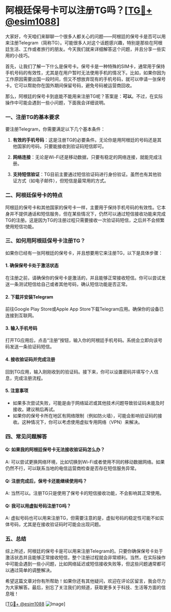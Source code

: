 # 阿根廷保号卡可以注册TG吗？[[TG💪+ @esim1088](https://t.me/s/esim1088)]

大家好，今天咱们来聊聊一个很多人都关心的问题——阿根廷的保号卡是否可以用来注册Telegram（简称TG）。可能很多人对这个话题感兴趣，特别是那些在阿根廷生活、工作或者旅行的朋友。今天我们就来详细解答这个问题，并且分享一些实用的小技巧。

首先，让我们了解一下什么是保号卡。保号卡是一种特殊的SIM卡，通常用于保持手机号码的有效性，尤其是在用户暂时无法使用手机的情况下。比如，如果你因为工作原因需要出国一段时间，但又不想放弃现有的手机号码，就可以申请一张保号卡。它可以帮助你在国外期间保留号码，避免号码被运营商回收。

那么，阿根廷的保号卡到底能不能用来注册TG呢？答案是：**可以**。不过，在实际操作中可能会遇到一些小问题，下面我会详细说明。

### 一、注册TG的基本要求

要注册Telegram，你需要满足以下几个基本条件：

1. **有效的手机号码**：这是注册TG的必要条件。无论你是用阿根廷的号码还是其他国家的号码，只要能接收到验证码短信即可。
   
2. **网络连接**：无论是Wi-Fi还是移动数据，只要有稳定的网络连接，就能完成注册。

3. **支持短信验证**：TG目前主要通过短信验证码进行身份验证。虽然也有其他验证方式（如电子邮件），但短信是最常用的方式。

### 二、阿根廷保号卡的特点

阿根廷的保号卡和其他国家的保号卡一样，主要用于保持手机号码的有效性。它本身并不提供通话和短信服务，但在某些情况下，仍然可以通过短信接收功能来完成TG的注册。这是因为TG的注册过程只需要接收一次验证码短信，之后并不会频繁使用短信功能。

### 三、如何用阿根廷保号卡注册TG？

如果你已经有一张阿根廷的保号卡，并且想要用它来注册TG，以下是具体步骤：

#### 1. 确保保号卡处于激活状态

在注册之前，请确保你的保号卡是激活的，并且能够正常接收短信。你可以尝试发送一条测试短信给自己或者其他号码，确认短信功能是否正常。

#### 2. 下载并安装Telegram

前往Google Play Store或Apple App Store下载Telegram应用。确保你的设备已连接到互联网。

#### 3. 输入手机号码

打开TG应用后，点击“注册”按钮，输入你的阿根廷手机号码。系统会立即向该号码发送一条验证码短信。

#### 4. 接收验证码并完成注册

回到TG应用，输入刚刚收到的验证码。接下来，你可以设置密码并填写个人信息，完成注册流程。

#### 5. 注意事项

- 如果多次尝试失败，可能是由于网络延迟或其他技术问题导致验证码未能及时接收。建议稍后再试。
- 如果你的保号卡所在地区有网络限制（例如防火墙），可能会影响验证码的接收。这种情况下，你可以考虑使用虚拟专用网络（VPN）来解决。

### 四、常见问题解答

#### Q: 如果我的阿根廷保号卡无法接收验证码怎么办？
A: 可以尝试更换网络环境，比如切换到Wi-Fi或者使用不同的移动数据网络。如果仍然不行，可以联系当地的电信运营商检查是否存在短信服务异常。

#### Q: 注册完成后，保号卡还能继续使用吗？
A: 当然可以。注册TG只是使用了保号卡的短信接收功能，不会影响其正常使用。

#### Q: 我可以用虚拟号码注册TG吗？
A: 虚拟号码也可以用来注册TG，但需要注意的是，虚拟号码的稳定性可能不如实体号码，尤其是在接收验证码时可能会出现问题。

### 五、总结

综上所述，阿根廷的保号卡是可以用来注册Telegram的。只要你确保保号卡处于激活状态并且能够正常接收短信，整个注册过程就会非常顺利。当然，在实际操作中可能会遇到一些小问题，比如网络延迟或短信接收失败等，但这些问题通常都可以通过简单的调整解决。

希望这篇文章对你有所帮助！如果你还有其他疑问，欢迎在评论区留言，我会尽力为大家解答。最后，别忘了关注我们的频道，获取更多关于科技、生活等方面的信息哦！

[[TG💪+ @esim1088](https://t.me/s/esim1088) ![Image](https://i.postimg.cc/4NQfJmqS/Snipaste-2025-05-13-00-14-12.png)]